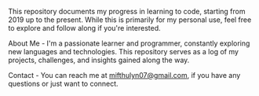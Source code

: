 This repository documents my progress in learning to code, starting from 2019 up to the present. While this is primarily for my personal use, feel free to explore and follow along if you're interested.

About Me - I'm a passionate learner and programmer, constantly exploring new languages and technologies. This repository serves as a log of my projects, challenges, and insights gained along the way.

Contact - You can reach me at mifthulyn07@gmail.com, if you have any questions or just want to connect.
